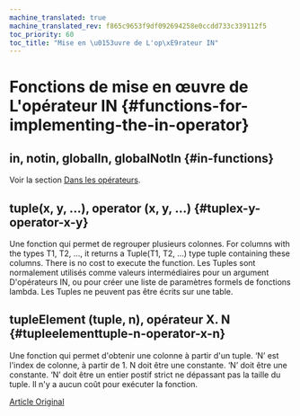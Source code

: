 ```yaml
---
machine_translated: true
machine_translated_rev: f865c9653f9df092694258e0ccdd733c339112f5
toc_priority: 60
toc_title: "Mise en \u0153uvre de L'op\xE9rateur IN"
---
```


# Fonctions de mise en œuvre de L'opérateur IN {#functions-for-implementing-the-in-operator}

## in, notin, globalIn, globalNotIn {#in-functions}

Voir la section [Dans les opérateurs](../statements/select.md#select-in-operators).

## tuple(x, y, …), operator (x, y, …) {#tuplex-y-operator-x-y}

Une fonction qui permet de regrouper plusieurs colonnes.
For columns with the types T1, T2, …, it returns a Tuple(T1, T2, …) type tuple containing these columns. There is no cost to execute the function.
Les Tuples sont normalement utilisés comme valeurs intermédiaires pour un argument D'opérateurs IN, ou pour créer une liste de paramètres formels de fonctions lambda. Les Tuples ne peuvent pas être écrits sur une table.

## tupleElement (tuple, n), opérateur X. N {#tupleelementtuple-n-operator-x-n}

Une fonction qui permet d'obtenir une colonne à partir d'un tuple.
‘N’ est l'index de colonne, à partir de 1. N doit être une constante. ‘N’ doit être une constante. ‘N’ doit être un entier postif strict ne dépassant pas la taille du tuple.
Il n'y a aucun coût pour exécuter la fonction.

[Article Original](https://clickhouse.tech/docs/en/query_language/functions/in_functions/) <!--hide-->
